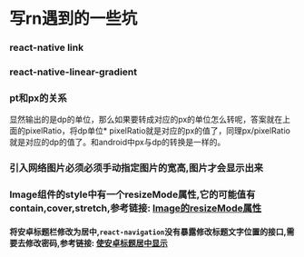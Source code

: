 # 写rn遇到的一些坑


### react-native link
### react-native-linear-gradient
### pt和px的关系

显然输出的是dp的单位，那么如果要转成对应的px的单位怎么转呢，答案就在上面的pixelRatio，将dp单位* pixelRatio就是对应的px的值了，同理px/pixelRatio就是对应的dp的值了。和android中px与dp的转换是一样的。

### 引入网络图片必须必须手动指定图片的宽高,图片才会显示出来
### Image组件的style中有一个resizeMode属性,它的可能值有contain,cover,stretch,参考链接: [Image的resizeMode属性](https://segmentfault.com/a/1190000002658374)

#### 将安卓标题栏修改为居中,`react-navigation`没有暴露修改标题文字位置的接口,需要去修改密码,参考链接: [使安卓标题居中显示](https://juejin.im/entry/5920994d570c350069a54a4b)
